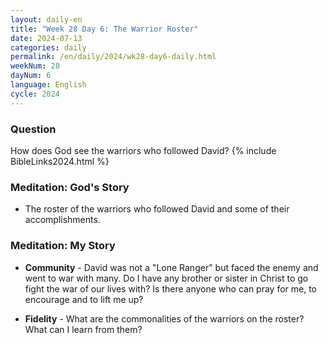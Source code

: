 ```yaml
---
layout: daily-en
title: "Week 28 Day 6: The Warrior Roster"
date: 2024-07-13
categories: daily
permalink: /en/daily/2024/wk28-day6-daily.html
weekNum: 28
dayNum: 6
language: English
cycle: 2024
---
```

### Question     
How does God see the warriors who followed David?
{% include BibleLinks2024.html %} 

### Meditation: God's Story   
+ The roster of the warriors who followed David and some of their accomplishments. 

### Meditation: My Story   
+ **Community** - David was not a "Lone Ranger" but faced the enemy and went to war with many. Do I have any brother or sister in Christ to go fight the war of our lives with? Is there anyone who can pray for me, to encourage and to lift me up? 

+ **Fidelity** - What are the commonalities of the warriors on the roster? What can I learn from them? 
